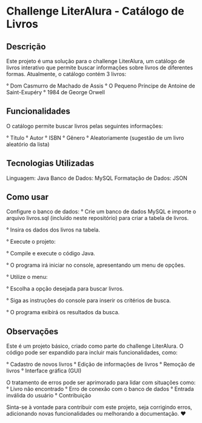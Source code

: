 # Challenge LiterAlura - Catálogo de Livros

## Descrição
Este projeto é uma solução para o challenge LiterAlura, um catálogo de livros interativo que permite buscar informações sobre livros de diferentes formas. Atualmente, o catálogo contém 3 livros:

° Dom Casmurro de Machado de Assis
° O Pequeno Príncipe de Antoine de Saint-Exupéry
° 1984 de George Orwell

## Funcionalidades
O catálogo permite buscar livros pelas seguintes informações:

° Título
° Autor
° ISBN
° Gênero
° Aleatoriamente (sugestão de um livro aleatório da lista)

## Tecnologias Utilizadas

Linguagem: Java
Banco de Dados: MySQL
Formatação de Dados: JSON

## Como usar

Configure o banco de dados:
° Crie um banco de dados MySQL e importe o arquivo livros.sql (incluído neste repositório) para criar a tabela de livros.

° Insira os dados dos livros na tabela.

° Execute o projeto:

° Compile e execute o código Java.

° O programa irá iniciar no console, apresentando um menu de opções.

° Utilize o menu:

° Escolha a opção desejada para buscar livros.

° Siga as instruções do console para inserir os critérios de busca.

° O programa exibirá os resultados da busca.

## Observações

Este é um projeto básico, criado como parte do challenge LiterAlura.
O código pode ser expandido para incluir mais funcionalidades, como:

° Cadastro de novos livros
° Edição de informações de livros
° Remoção de livros
° Interface gráfica (GUI)

O tratamento de erros pode ser aprimorado para lidar com situações como:
° Livro não encontrado
° Erro de conexão com o banco de dados
° Entrada inválida do usuário
° Contribuição

Sinta-se à vontade para contribuir com este projeto, seja corrigindo erros, adicionando novas funcionalidades ou melhorando a documentação. ❤️
